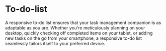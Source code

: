 # To-do-list
A responsive to-do list ensures that your task management companion is as adaptable as you are. Whether you're meticulously planning on your desktop, quickly checking off completed items on your tablet, or adding new tasks on the go from your smartphone, a responsive to-do list seamlessly tailors itself to your preferred device.
